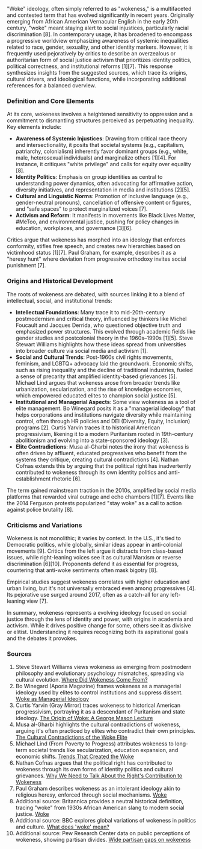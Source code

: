 "Woke" ideology, often simply referred to as "wokeness," is a multifaceted and contested term that has evolved significantly in recent years. Originally emerging from African American Vernacular English in the early 20th century, "woke" meant staying alert to social injustices, particularly racial discrimination [8]. In contemporary usage, it has broadened to encompass a progressive worldview emphasizing awareness of systemic inequalities related to race, gender, sexuality, and other identity markers. However, it is frequently used pejoratively by critics to describe an overzealous or authoritarian form of social justice activism that prioritizes identity politics, political correctness, and institutional reforms [1][7]. This response synthesizes insights from the suggested sources, which trace its origins, cultural drivers, and ideological functions, while incorporating additional references for a balanced overview.

### Definition and Core Elements
At its core, wokeness involves a heightened sensitivity to oppression and a commitment to dismantling structures perceived as perpetuating inequality. Key elements include:
- **Awareness of Systemic Injustices**: Drawing from critical race theory and intersectionality, it posits that societal systems (e.g., capitalism, patriarchy, colonialism) inherently favor dominant groups (e.g., white, male, heterosexual individuals) and marginalize others [1][4]. For instance, it critiques "white privilege" and calls for equity over equality [8].
- **Identity Politics**: Emphasis on group identities as central to understanding power dynamics, often advocating for affirmative action, diversity initiatives, and representation in media and institutions [2][5].
- **Cultural and Linguistic Norms**: Promotion of inclusive language (e.g., gender-neutral pronouns), cancellation of offensive content or figures, and "safe spaces" to protect marginalized voices [7].
- **Activism and Reform**: It manifests in movements like Black Lives Matter, #MeToo, and environmental justice, pushing for policy changes in education, workplaces, and governance [3][6].

Critics argue that wokeness has morphed into an ideology that enforces conformity, stifles free speech, and creates new hierarchies based on victimhood status [1][7]. Paul Graham, for example, describes it as a "heresy hunt" where deviation from progressive orthodoxy invites social punishment [7].

### Origins and Historical Development
The roots of wokeness are debated, with sources linking it to a blend of intellectual, social, and institutional trends:
- **Intellectual Foundations**: Many trace it to mid-20th-century postmodernism and critical theory, influenced by thinkers like Michel Foucault and Jacques Derrida, who questioned objective truth and emphasized power structures. This evolved through academic fields like gender studies and postcolonial theory in the 1960s–1990s [1][5]. Steve Stewart Williams highlights how these ideas spread from universities into broader culture via social media and activism [1].
- **Social and Cultural Trends**: Post-1960s civil rights movements, feminism, and LGBTQ+ advocacy laid the groundwork. Economic shifts, such as rising inequality and the decline of traditional industries, fueled a sense of precarity that amplified identity-based grievances [5]. Michael Lind argues that wokeness arose from broader trends like urbanization, secularization, and the rise of knowledge economies, which empowered educated elites to champion social justice [5].
- **Institutional and Managerial Aspects**: Some view wokeness as a tool of elite management. Bo Winegard posits it as a "managerial ideology" that helps corporations and institutions navigate diversity while maintaining control, often through HR policies and DEI (Diversity, Equity, Inclusion) programs [2]. Curtis Yarvin traces it to historical American progressivism, likening it to a modern Puritanism rooted in 19th-century abolitionism and evolving into a state-sponsored ideology [3].
- **Elite Contradictions**: Musa al-Gharbi notes the irony that wokeness is often driven by affluent, educated progressives who benefit from the systems they critique, creating cultural contradictions [4]. Nathan Cofnas extends this by arguing that the political right has inadvertently contributed to wokeness through its own identity politics and anti-establishment rhetoric [6].

The term gained mainstream traction in the 2010s, amplified by social media platforms that rewarded viral outrage and echo chambers [1][7]. Events like the 2014 Ferguson protests popularized "stay woke" as a call to action against police brutality [8].

### Criticisms and Variations
Wokeness is not monolithic; it varies by context. In the U.S., it's tied to Democratic politics, while globally, similar ideas appear in anti-colonial movements [9]. Critics from the left argue it distracts from class-based issues, while right-leaning voices see it as cultural Marxism or reverse discrimination [6][10]. Proponents defend it as essential for progress, countering that anti-woke sentiments often mask bigotry [8].

Empirical studies suggest wokeness correlates with higher education and urban living, but it's not universally embraced even among progressives [4]. Its pejorative use surged around 2017, often as a catch-all for any left-leaning view [7].

In summary, wokeness represents a evolving ideology focused on social justice through the lens of identity and power, with origins in academia and activism. While it drives positive change for some, others see it as divisive or elitist. Understanding it requires recognizing both its aspirational goals and the debates it provokes.

### Sources
1. Steve Stewart Williams views wokeness as emerging from postmodern philosophy and evolutionary psychology mismatches, spreading via cultural evolution. [Where Did Wokeness Come From?](https://www.stevestewartwilliams.com/p/where-did-wokeness-come-from)  
2. Bo Winegard (Aporia Magazine) frames wokeness as a managerial ideology used by elites to control institutions and suppress dissent. [Woke as Managerial Ideology](https://www.aporiamagazine.com/p/woke-as-managerial-ideology)  
3. Curtis Yarvin (Gray Mirror) traces wokeness to historical American progressivism, portraying it as a descendant of Puritanism and state ideology. [The Origin of Woke: A George Mason Lecture](https://graymirror.substack.com/p/the-origin-of-woke-a-george-mason)  
4. Musa al-Gharbi highlights the cultural contradictions of wokeness, arguing it's often practiced by elites who contradict their own principles. [The Cultural Contradictions of the Woke Elite](https://musaalgharbi.substack.com/p/the-cultural-contradictions-of-the)  
5. Michael Lind (From Poverty to Progress) attributes wokeness to long-term societal trends like secularization, education expansion, and economic shifts. [Trends That Created the Woke](https://frompovertytoprogress.substack.com/p/trends-that-created-the-woke)  
6. Nathan Cofnas argues that the political right has contributed to wokeness through its own forms of identity politics and cultural grievances. [Why We Need to Talk About the Right's Contribution to Wokeness](https://ncofnas.com/p/why-we-need-to-talk-about-the-rights)  
7. Paul Graham describes wokeness as an intolerant ideology akin to religious heresy, enforced through social mechanisms. [Woke](https://paulgraham.com/woke.html)  
8. Additional source: Britannica provides a neutral historical definition, tracing "woke" from 1930s African American slang to modern social justice. [Woke](https://www.britannica.com/topic/woke)  
9. Additional source: BBC explores global variations of wokeness in politics and culture. [What does 'woke' mean?](https://www.bbc.com/news/explainers-52544307)  
10. Additional source: Pew Research Center data on public perceptions of wokeness, showing partisan divides. [Wide partisan gaps on wokeness](https://www.pewresearch.org/short-reads/2022/10/27/wide-partisan-gaps-on-whether-being-woke-is-a-good-or-bad-thing/)